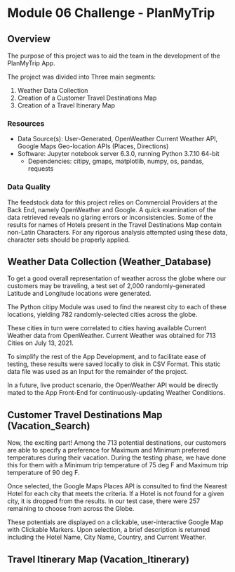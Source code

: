 # Module 06 Challenge - PlanMyTrip

## Overview

The purpose of this project was to aid the team in the development of the PlanMyTrip App.

The project was divided into Three main segments:

1. Weather Data Collection
2. Creation of a Customer Travel Destinations Map
3. Creation of a Travel Itinerary Map

### Resources

- Data Source(s): User-Generated, OpenWeather Current Weather API, Google Maps Geo-location APIs (Places, Directions)
- Software: Jupyter notebook server 6.3.0, running Python 3.7.10 64-bit
	- Dependencies: citipy, gmaps, matplotlib, numpy, os, pandas, requests


### Data Quality
The feedstock data for this project relies on Commercial Providers at the Back End, namely OpenWeather and Google. A quick examination of the data retrieved reveals no glaring errors or inconsistencies. Some of the results for names of Hotels present in the Travel Destinations Map contain non-Latin Characters. For any rigorous analysis attempted using these data, character sets should be properly applied.


## Weather Data Collection (Weather_Database)

To get a good overall representation of weather across the globe where our customers may be traveling, a test set of 2,000 randomly-generated Latitude and Longitude locations were generated.

The Python citipy Module was used to find the nearest city to each of these locations, yielding 782 randomly-selected cities across the globe.

These cities in turn were correlated to cities having available Current Weather data from OpenWeather. Current Weather was obtained for 713 Cities on July 13, 2021.

To simplify the rest of the App Development, and to facilitate ease of testing, these results were saved locally to disk in CSV Format. This static data file was used as an Input for the remainder of the project.

In a future, live product scenario, the OpenWeather API would be directly mated to the App Front-End for continuously-updating Weather Conditions.


## Customer Travel Destinations Map (Vacation_Search)

Now, the exciting part! Among the 713 potential destinations, our customers are able to specify a preference for Maximum and Minimum preferred temperatures during their vacation. During the testing phase, we have done this for them with a Minimum trip temperature of 75 deg F and Maximum trip temperature of 90 deg F.

Once selected, the Google Maps Places API is consulted to find the Nearest Hotel for each city that meets the criteria. If a Hotel is not found for a given city, it is dropped from the results. In our test case, there were 257 remaining to choose from across the Globe.

These potentials are displayed on a clickable, user-interactive Google Map with Clickable Markers. Upon selection, a brief description is returned including the Hotel Name, City Name, Country, and Current Weather.


## Travel Itinerary Map (Vacation_Itinerary)
